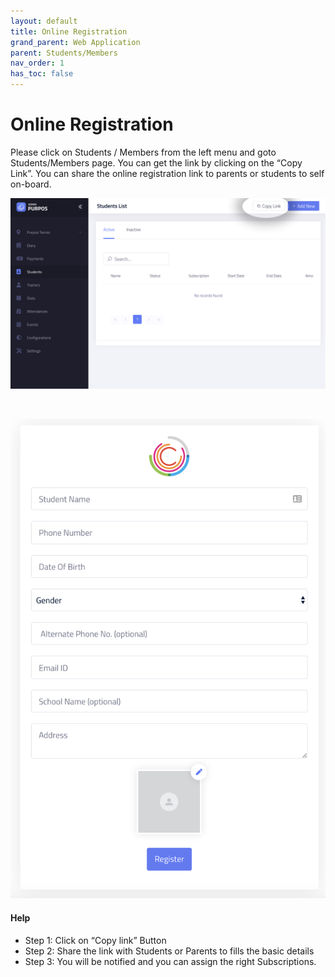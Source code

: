 ```yaml
---
layout: default
title: Online Registration
grand_parent: Web Application
parent: Students/Members
nav_order: 1
has_toc: false
---
```


<script src="/auth.js"></script>

# Online Registration

Please click on <a>Students</a> / <a>Members</a> from the left menu and goto Students/Members page. You can get the link by clicking on the “Copy Link”. You can share the online registration link to parents or students to self on-board. 

![](/assets/images/students/copy.jpg)

<br />

![](/assets/images/students/register.png)


#### Help

- Step 1: Click on “Copy link” Button
- Step 2: Share the link with Students or Parents to fills the basic details
- Step 3: You will be notified and you can assign the right Subscriptions.
